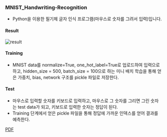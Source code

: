 ### MNIST_Handwriting-Recognition
* Python을 이용한 필기체 글자 인식 프로그램(마우스로 숫자를 그려서 입력)입니다.

#### Result
![result](https://user-images.githubusercontent.com/57548434/102866686-03c76f00-447b-11eb-80c0-4f6948431421.png)
#### Training
* MNIST data를 normalize=True, one_hot_label=True로 업로드하여 입력으로 하고, hidden_size = 500, batch_size = 100으로 하는 미니 배치 학습을 통해 얻은 가중치, bias, network 구조를 pickle 파일로 저장한다.
#### Test
* 마우스로 입력할 숫자를 키보드로 입력하고, 마우스로 그 숫자를 그리면 그린 숫자는 test data가 되고, 키보드로 입력한 숫자는 정답이 된다.
* Training 단계에서 얻은 pickle 파일을 통해 정답에 가까운 인덱스를 얻어 결과를 예측한다.

[PDF](/HWR.pdf)